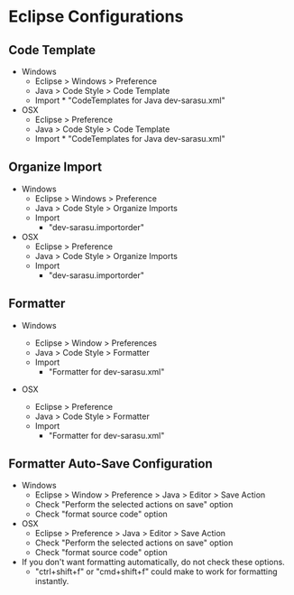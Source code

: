 # Eclipse Configurations

## Code Template
* Windows
	* Eclipse > Windows > Preference
	* Java > Code Style > Code Template
	* Import
		  * "CodeTemplates for Java dev-sarasu.xml"
* OSX
	* Eclipse > Preference
	* Java > Code Style > Code Template
	* Import
		  * "CodeTemplates for Java dev-sarasu.xml"

## Organize Import
* Windows
	* Eclipse > Windows > Preference
	* Java > Code Style > Organize Imports
	* Import
		* "dev-sarasu.importorder"
* OSX
	* Eclipse > Preference
	* Java > Code Style > Organize Imports
	* Import
		* "dev-sarasu.importorder"

## Formatter
* Windows
	* Eclipse > Window > Preferences 
	* Java > Code Style > Formatter
	* Import
		* "Formatter for dev-sarasu.xml"
		
* OSX
	* Eclipse > Preference
	* Java > Code Style > Formatter
	* Import
		* "Formatter for dev-sarasu.xml"

## Formatter Auto-Save Configuration
* Windows
	* Eclipse > Window > Preference > Java > Editor > Save Action
	* Check "Perform the selected actions on save" option
	* Check "format source code" option
* OSX
	* Eclipse > Preference > Java > Editor > Save Action
	* Check "Perform the selected actions on save" option
	* Check "format source code" option
* If you don't want formatting automatically, do not check these options.
	* "ctrl+shift+f" or "cmd+shift+f" could make to work for formatting instantly.
	
